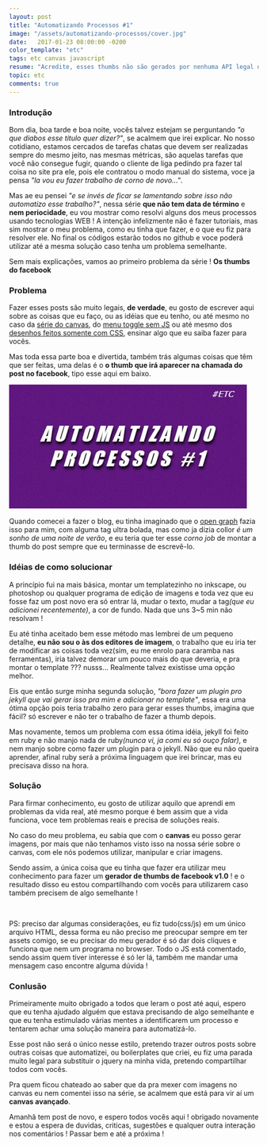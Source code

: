 ```yaml
---
layout: post
title: "Automatizando Processos #1"
image: "/assets/automatizando-processos/cover.jpg"
date:   2017-01-23 08:00:00 -0200
color_template: "etc"
tags: etc canvas javascript
resume: "Acredite, esses thumbs não são gerados por nenhuma API legal do facebook, todos são feitos manualmente. Ou pelo menos antigamente eram..."
topic: etc
comments: true
---
```


<h3>Introdução</h3>
<p>Bom dia, boa tarde e boa noite, vocês talvez estejam se perguntando <i>"o que diabos esse titulo quer dizer?"</i>, se acalmem que irei explicar. No nosso cotidiano, estamos cercados de tarefas chatas que devem ser realizadas sempre do mesmo jeito, nas mesmas métricas, são aquelas tarefas que você não consegue fugir, quando o cliente de liga pedindo pra fazer tal coisa no site pra ele, pois ele contratou o modo manual do sistema, voce ja pensa <i>"la vou eu fazer trabalho de corno de novo..."</i>.</p>
<p>Mas ae eu pensei <i>"e se invés de ficar se lamentando sobre isso não automatizo esse trabalho?"</i>, nessa série <b>que não tem data de término</b> e <b>nem periocidade</b>, eu vou mostrar como resolvi alguns dos meus processos usando tecnologias WEB ! A intenção infelizmente não é fazer tutoriais, mas sim mostrar o meu problema, como eu tinha que fazer, e o que eu fiz para resolver ele. No final os códigos estarão todos no github e voce poderá utilizar até a mesma solução caso tenha um problema semelhante.</p>
<p>Sem mais explicações, vamos ao primeiro problema da série ! <b>Os thumbs do facebook</b></p>

<h3>Problema</h3>
<p>Fazer esses posts são muito legais, <b>de verdade</b>, eu gosto de escrever aqui sobre as coisas que eu faço, ou as idéias que eu tenho, ou até mesmo no caso da <a href="/2016/01/07/bem-vindo-ao-canvas">série do canvas</a>, do <a href="/2017/01/19/menu-toggle-sem-javascript">menu toggle sem JS</a> ou até mesmo dos <a href="/2017/01/17/desenhos-somente-com-css"> desenhos feitos somente com CSS</a>, ensinar algo que eu saiba fazer para vocês.</p>
<p>Mas toda essa parte boa e divertida, também trás algumas coisas que têm que ser feitas, uma delas é o <b>o thumb que irá aparecer na chamada do post no facebook</b>, tipo esse aqui em baixo.</p>
<img src="/assets/automatizando-processos/cover.jpg" alt="">
<p>Quando comecei a fazer o blog, eu tinha imaginado que o <a href="http://ogp.me/">open graph</a> fazia isso para mim, com alguma tag ultra bolada, mas como ja dizia collor <i>é um sonho de uma noite de verão</i>, e eu teria que ter esse <i>corno job</i> de montar a thumb do post sempre que eu terminasse de escrevê-lo.</p>

<h3>Idéias de como solucionar</h3>
<p>A princípio fui na mais básica, montar um templatezinho no inkscape, ou photoshop ou qualquer programa de edição de imagens e toda vez que eu fosse faz um post novo era só entrar lá, mudar o texto, mudar a tag<i>(que eu adicionei recentemente)</i>, a cor de fundo. Nada que uns 3~5 min não resolvam !</p>
<p>Eu até tinha aceitado bem esse método mas lembrei de um pequeno detalhe, <b>eu não sou o às dos editores de imagem</b>, o trabalho que eu iria ter de modificar as coisas toda vez(sim, eu me enrolo para caramba nas ferramentas), iria talvez demorar um pouco mais do que deveria, e pra montar o template ??? nusss... Realmente talvez existisse uma opção melhor.</p>
<p>Eis que então surge minha segunda solução, <i>"bora fazer um plugin pro jekyll que vai gerar isso pra mim e adicionar no template"</i>, essa era uma ótima opção pois teria trabalho zero para gerar esses thumbs, imagina que fácil? só escrever e não ter o trabalho de fazer a thumb depois.</p>
<p>Mas novamente, temos um problema com essa ótima idéia, jekyll foi feito em ruby e não manjo nada de ruby<i>(nunca vi, ja comi eu só ouço falar)</i>, e nem manjo sobre como fazer um plugin para o jekyll. Não que eu não queira aprender, afinal ruby será a próxima linguagem que irei brincar, mas eu precisava disso na hora.</p>

<h3>Solução</h3>
<p>Para firmar conhecimento, eu gosto de utilizar aquilo que aprendi em problemas da vida real, até mesmo porque é bem assim que a vida funciona, voce tem problemas reais e precisa de soluções reais.</p>
<p>No caso do meu problema, eu sabia que com o <b>canvas</b> eu posso gerar imagens, por mais que não tenhamos visto isso na nossa série sobre o canvas, com ele nós podemos utilizar, manipular e criar imagens.</p>
<p>Sendo assim, a única coisa que eu tinha que fazer era utilizar meu conhecimento para fazer um <b>gerador de thumbs de facebook v1.0</b> ! e o resultado disso eu estou compartilhando com vocês para utilizarem caso também precisem de algo semelhante !</p>
<img src="assets/automatizando-processos/uhul.gif" alt="">
<p>PS: preciso dar algumas considerações, eu fiz tudo(css/js) em um único arquivo HTML, dessa forma eu não preciso me preocupar sempre em ter assets comigo, se eu precisar do meu gerador é só dar dois cliques e funciona que nem um programa no browser. Todo o JS está comentado, sendo assim quem tiver interesse é só ler lá, também me mandar uma mensagem caso encontre alguma dúvida !</p>

<h3>Conlusão</h3>
<p>Primeiramente muito obrigado a todos que leram o post até aqui, espero que eu tenha ajudado alguém que estava precisando de algo semelhante e que eu tenha estimulado várias mentes a identificarem um processo e tentarem achar uma solução maneira para automatizá-lo.</p>
<p>Esse post não será o único nesse estilo, pretendo trazer outros posts sobre outras coisas que automatizei, ou boilerplates que criei, <stroke>eu fiz uma parada muito legal para substituir o jquery na minha vida</stroke>, pretendo compartilhar todos com vocês.</p>
<p>Pra quem ficou chateado ao saber que da pra mexer com imagens no canvas eu nem comentei isso na série, se acalmem que está para vir aí um <b>canvas avançado</b>.</p>
<p>Amanhã tem post de novo, e espero todos vocês aqui ! obrigado novamente e estou a espera de duvidas, criticas, sugestões e qualquer outra interação nos comentários ! Passar bem e até a próxima !</p>